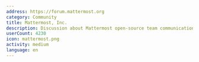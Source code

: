 ```yaml
---
address: https://forum.mattermost.org
category: Community
title: Mattermost, Inc.
description: Discussion about Mattermost open-source team communication
userCount: 4230
icon: mattermost.png
activity: medium
language: en
---
```

